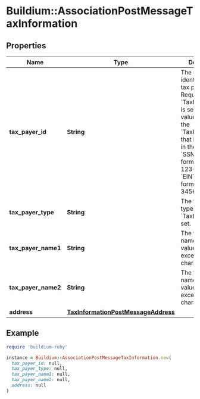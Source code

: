 # Buildium::AssociationPostMessageTaxInformation

## Properties

| Name | Type | Description | Notes |
| ---- | ---- | ----------- | ----- |
| **tax_payer_id** | **String** | The unique identifier of the tax payer. Required if &#x60;TaxPayerType&#x60; is set. Format the values based on the &#x60;TaxPayerIdType&#x60; that is specified in the request. &#x60;SSN&#x60; must be formatted as 123-45-6789. &#x60;EIN&#x60; must be formatted as 12-3456789. | [optional] |
| **tax_payer_type** | **String** | The tax payer type. Required if &#x60;TaxPayerId&#x60; is set. | [optional] |
| **tax_payer_name1** | **String** | The tax payer name 1. The value cannot exceed 40 characters. | [optional] |
| **tax_payer_name2** | **String** | The tax payer name 2. The value cannot exceed 40 characters. | [optional] |
| **address** | [**TaxInformationPostMessageAddress**](TaxInformationPostMessageAddress.md) |  | [optional] |

## Example

```ruby
require 'buildium-ruby'

instance = Buildium::AssociationPostMessageTaxInformation.new(
  tax_payer_id: null,
  tax_payer_type: null,
  tax_payer_name1: null,
  tax_payer_name2: null,
  address: null
)
```

